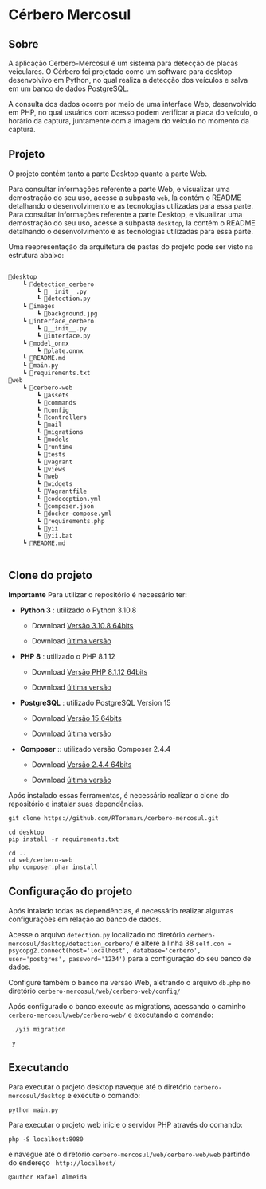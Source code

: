 # Cérbero Mercosul

## Sobre

A aplicação Cerbero-Mercosul é um sistema para detecção de placas veiculares. O Cérbero foi projetado como um software para desktop desenvolvivo em Python, no qual realiza a detecção dos veículos e salva em um banco de dados PostgreSQL.

A consulta dos dados ocorre por meio de uma interface Web, desenvolvido em PHP, no qual usuários com acesso podem verificar a placa do veículo, o horário da captura, juntamente com a imagem do veículo no momento da captura.

## Projeto

O projeto contém tanto a parte Desktop quanto a parte Web.

Para consultar informações referente a parte Web, e visualizar uma demostração do seu uso, acesse a subpasta ``web``, la contém o README detalhando o desenvolvimento e as tecnologias utilizadas para essa parte. Para consultar informações referente a parte Desktop, e visualizar uma demostração do seu uso, acesse a subpasta ``desktop``, la contém o README detalhando o desenvolvimento e as tecnologias utilizadas para essa parte.

Uma reepresentação da arquitetura de pastas do projeto pode ser visto na estrutura abaixo:

```bash

📁desktop
    ┗ 📁detection_cerbero
        ┗ 📜__init__.py
        ┗ 📜detection.py
    ┗ 📁images
        ┗ 📜background.jpg
    ┗ 📁interface_cerbero
        ┗ 📜__init__.py
        ┗ 📜interface.py
    ┗ 📁model_onnx
        ┗ 📜plate.onnx
    ┗ 📜README.md
    ┗ 📜main.py
    ┗ 📜requirements.txt
📁web
    ┗ 📁cerbero-web
        ┗ 📁assets
        ┗ 📁commands
        ┗ 📁config
        ┗ 📁controllers
        ┗ 📁mail
        ┗ 📁migrations
        ┗ 📁models
        ┗ 📁runtime
        ┗ 📁tests
        ┗ 📁vagrant
        ┗ 📁views
        ┗ 📁web
        ┗ 📁widgets
        ┗ 📜Vagrantfile
        ┗ 📜codeception.yml
        ┗ 📜composer.json
        ┗ 📜docker-compose.yml
        ┗ 📜requirements.php
        ┗ 📜yii
        ┗ 📜yii.bat
    ┗ 📜README.md
    
```

## Clone do projeto
**Importante**
Para utilizar o repositório é necessário ter:
* **Python 3** : utilizado o Python 3.10.8

    * Download [Versão 3.10.8 64bits](https://www.python.org/ftp/python/3.10.8/python-3.10.8-amd64.exe)
    
    * Download [última versão](https://www.python.org/downloads/)
    
*  **PHP 8** : utilizado o PHP 8.1.12

     * Download [Versão PHP 8.1.12 64bits](https://windows.php.net/downloads/releases/php-8.1.12-nts-Win32-vs16-x64.zip)
     
    * Download [última versão](https://www.php.net/downloads.php)
    
*  **PostgreSQL** : utilizado PostgreSQL Version 15

     * Download [Versão 15 64bits](https://www.enterprisedb.com/postgresql-tutorial-resources-training?uuid=7ce7e93f-e1eb-4e42-85fa-84c0c98859ee&campaignId=7012J000001h3GiQAI)
     
    * Download [última versão](https://www.enterprisedb.com/downloads/postgres-postgresql-downloads)
    
* **Composer** :: utilizado versão Composer 2.4.4

    * Download [Versão  2.4.4 64bits](https://getcomposer.org/Composer-Setup.exe)
    
    * Download [última versão](https://getcomposer.org/download/)

Após instalado essas ferramentas, é necessário realizar o clone do repositório e instalar suas dependências.

```
git clone https://github.com/RToramaru/cerbero-mercosul.git

cd desktop
pip install -r requirements.txt

cd ..
cd web/cerbero-web
php composer.phar install

```
  

## Configuração do projeto

Após intalado todas as dependências, é necessário realizar algumas configurações em relação ao banco de dados.

Acesse o arquivo ``detection.py`` localizado no diretório ``cerbero-mercosul/desktop/detection_cerbero/`` e altere a linha 38 ``
self.con = psycopg2.connect(host='localhost', database='cerbero', user='postgres', password='1234')
`` para a configuração do seu banco de dados.

Configure também o banco na versão Web, aletrando o arquivo ``db.php`` no diretório ``cerbero-mercosul/web/cerbero-web/config/``

Após configurado o banco execute as migrations, acessando o caminho ``cerbero-mercosul/web/cerbero-web/`` e executando o comando:
```
 ./yii migration
 
 y 
```

  
## Executando

Para executar o projeto desktop naveque até o diretório ``cerbero-mercosul/desktop`` e execute o comando:

```
python main.py
```

Para executar o projeto web inicie o servidor PHP através do comando:

```
php -S localhost:8080
```
e navegue até o diretorio ``cerbero-mercosul/web/cerbero-web/web`` partindo do endereço `` http://localhost/``




``@author Rafael Almeida``
